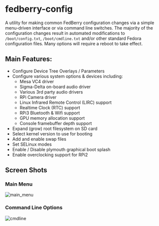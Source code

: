 # fedberry-config
A utility for making common FedBerry configuration changes via a simple menu-driven interface or via command line switches. The majority of the configuration changes result in automated modifications to `/boot/config.txt`, `/boot/cmdline.txt` and/or other standard Fedora configuration files. Many options will require a reboot to take effect.

## Main Features:
* Configure Device Tree Overlays / Parameters
* Configure various system options & devices including:
  * Mesa VC4 driver
  * Sigma-Delta on-board audio driver
  * Various 3rd party audio drivers
  * RPi Camera driver
  * Linux Infrared Remote Control (LIRC) support
  * Realtime Clock (RTC) support
  * RPi3 Bluetooth & Wifi support
  * GPU memory allocation support
  * Console framebuffer depth support
* Expand (grow) root filesystem on SD card
* Select kernel version to use for booting 
* Add and enable swap files
* Set SELinux modes
* Enable / Disable plymouth graphical boot splash
* Enable overclocking support for RPi2

## Screen Shots
### Main Menu
![main_menu](https://user-images.githubusercontent.com/16171842/28496645-5568ede4-6fa3-11e7-9f1e-bec1445c2388.png "Main Menu")

### Command Line Options
![cmdline](https://user-images.githubusercontent.com/16171842/28496652-64153dca-6fa3-11e7-92e8-a72d5e49f7ec.png "Command Line Options")
